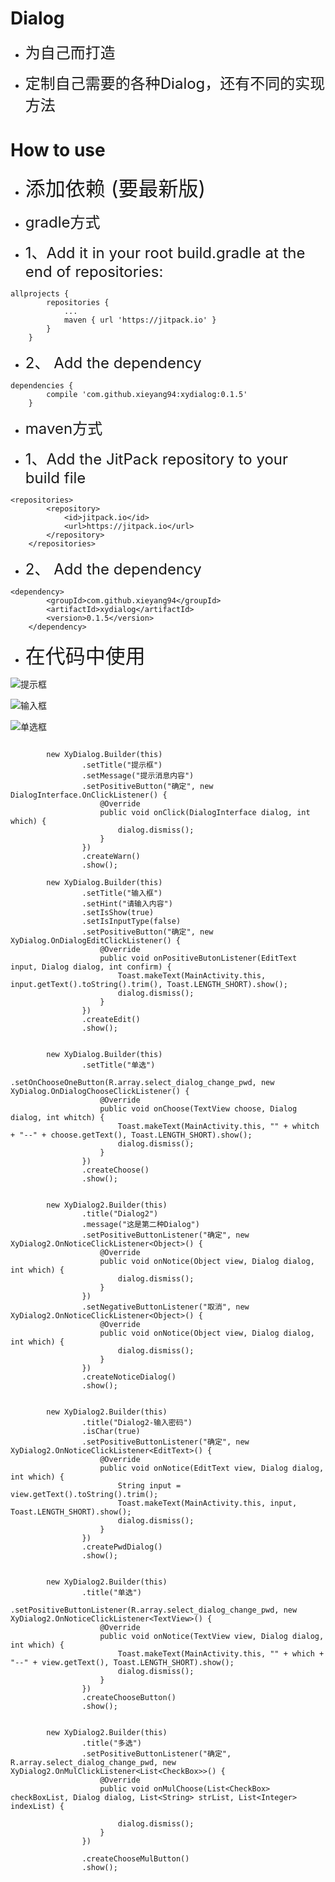 # Dialog

- <font size=5>为自己而打造</font>


- <font size=5>定制自己需要的各种Dialog，还有不同的实现方法</font>


# How to use


- <font size=6>添加依赖  (要最新版)</font>



- <font size=5 >gradle方式</font>



- <font size=5>1、Add it in your root build.gradle at the end of repositories:</font>




```
allprojects {
    	repositories {
			...
			maven { url 'https://jitpack.io' }
		}
	}
```


- <font size=5>2、 Add the dependency</font>



```
dependencies {
    	compile 'com.github.xieyang94:xydialog:0.1.5'
	}
```


- <font size=5 >maven方式</font>



- <font size=5>1、Add the JitPack repository to your build file</font>




```
<repositories>
    	<repository>
		    <id>jitpack.io</id>
		    <url>https://jitpack.io</url>
		</repository>
	</repositories>
```


- <font size=5>2、 Add the dependency</font>



```
<dependency>
        <groupId>com.github.xieyang94</groupId>
	    <artifactId>xydialog</artifactId>
	    <version>0.1.5</version>
	</dependency>
```


- <font size=6>在代码中使用</font>

![提示框](https://github.com/xieyang94/xydialog/blob/master/images/1.png "提示框")

![输入框](https://github.com/xieyang94/xydialog/blob/master/images/2.png "输入框")

![单选框](https://github.com/xieyang94/xydialog/blob/master/images/3.png "单选框")


```

        new XyDialog.Builder(this)
                .setTitle("提示框")
                .setMessage("提示消息内容")
                .setPositiveButton("确定", new DialogInterface.OnClickListener() {
                    @Override
                    public void onClick(DialogInterface dialog, int which) {
                        dialog.dismiss();
                    }
                })
                .createWarn()
                .show();

```

```
        new XyDialog.Builder(this)
                .setTitle("输入框")
                .setHint("请输入内容")
                .setIsShow(true)
                .setIsInputType(false)
                .setPositiveButton("确定", new XyDialog.OnDialogEditClickListener() {
                    @Override
                    public void onPositiveButonListener(EditText input, Dialog dialog, int confirm) {
                        Toast.makeText(MainActivity.this, input.getText().toString().trim(), Toast.LENGTH_SHORT).show();
                        dialog.dismiss();
                    }
                })
                .createEdit()
                .show();

```

```

        new XyDialog.Builder(this)
                .setTitle("单选")
                .setOnChooseOneButton(R.array.select_dialog_change_pwd, new XyDialog.OnDialogChooseClickListener() {
                    @Override
                    public void onChoose(TextView choose, Dialog dialog, int whitch) {
                        Toast.makeText(MainActivity.this, "" + whitch + "--" + choose.getText(), Toast.LENGTH_SHORT).show();
                        dialog.dismiss();
                    }
                })
                .createChoose()
                .show();


```

```
        new XyDialog2.Builder(this)
                .title("Dialog2")
                .message("这是第二种Dialog")
                .setPositiveButtonListener("确定", new XyDialog2.OnNoticeClickListener<Object>() {
                    @Override
                    public void onNotice(Object view, Dialog dialog, int which) {
                        dialog.dismiss();
                    }
                })
                .setNegativeButtonListener("取消", new XyDialog2.OnNoticeClickListener<Object>() {
                    @Override
                    public void onNotice(Object view, Dialog dialog, int which) {
                        dialog.dismiss();
                    }
                })
                .createNoticeDialog()
                .show();

```

```

        new XyDialog2.Builder(this)
                .title("Dialog2-输入密码")
                .isChar(true)
                .setPositiveButtonListener("确定", new XyDialog2.OnNoticeClickListener<EditText>() {
                    @Override
                    public void onNotice(EditText view, Dialog dialog, int which) {
                        String input = view.getText().toString().trim();
                        Toast.makeText(MainActivity.this, input, Toast.LENGTH_SHORT).show();
                        dialog.dismiss();
                    }
                })
                .createPwdDialog()
                .show();

```

```

        new XyDialog2.Builder(this)
                .title("单选")
                .setPositiveButtonListener(R.array.select_dialog_change_pwd, new XyDialog2.OnNoticeClickListener<TextView>() {
                    @Override
                    public void onNotice(TextView view, Dialog dialog, int which) {
                        Toast.makeText(MainActivity.this, "" + which + "--" + view.getText(), Toast.LENGTH_SHORT).show();
                        dialog.dismiss();
                    }
                })
                .createChooseButton()
                .show();

```

```

        new XyDialog2.Builder(this)
                .title("多选")
                .setPositiveButtonListener("确定", R.array.select_dialog_change_pwd, new XyDialog2.OnMulClickListener<List<CheckBox>>() {
                    @Override
                    public void onMulChoose(List<CheckBox> checkBoxList, Dialog dialog, List<String> strList, List<Integer> indexList) {

                        dialog.dismiss();
                    }
                })

                .createChooseMulButton()
                .show();


```





